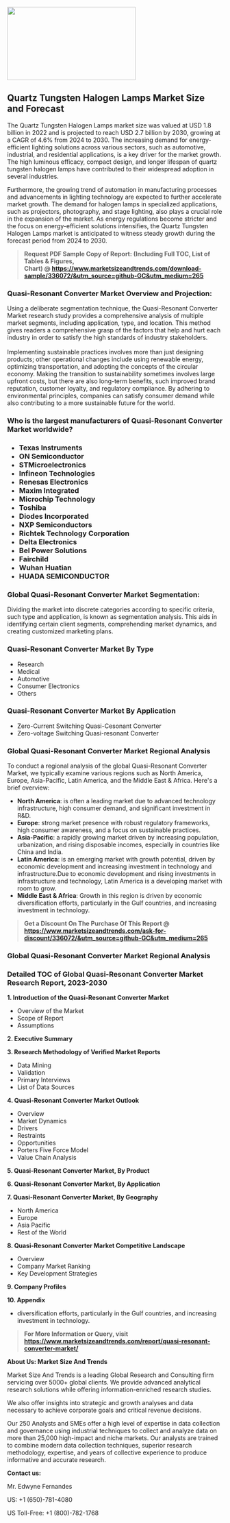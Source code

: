 <p><img class="alignnone size-medium wp-image-20088" src="https://ffe5etoiles.com/wp-content/uploads/2024/12/MST1-300x171.png" alt="" width="300" height="171" /></p><h2>Quartz Tungsten Halogen Lamps Market Size and Forecast</h2><p>The Quartz Tungsten Halogen Lamps market size was valued at USD 1.8 billion in 2022 and is projected to reach USD 2.7 billion by 2030, growing at a CAGR of 4.6% from 2024 to 2030. The increasing demand for energy-efficient lighting solutions across various sectors, such as automotive, industrial, and residential applications, is a key driver for the market growth. The high luminous efficacy, compact design, and longer lifespan of quartz tungsten halogen lamps have contributed to their widespread adoption in several industries.</p><p>Furthermore, the growing trend of automation in manufacturing processes and advancements in lighting technology are expected to further accelerate market growth. The demand for halogen lamps in specialized applications, such as projectors, photography, and stage lighting, also plays a crucial role in the expansion of the market. As energy regulations become stricter and the focus on energy-efficient solutions intensifies, the Quartz Tungsten Halogen Lamps market is anticipated to witness steady growth during the forecast period from 2024 to 2030.</p></p><blockquote id="" class=""><strong>Request PDF Sample Copy of Report: (Including Full TOC, List of Tables &amp; Figures, Chart)&nbsp;@&nbsp;<strong><a href="https://www.marketsizeandtrends.com/download-sample/336072/&utm_source=github-GC&utm_medium=265" target="_blank">https://www.marketsizeandtrends.com/download-sample/336072/&utm_source=github-GC&utm_medium=265</a></strong></strong></blockquote><h3 id="" class="">Quasi-Resonant Converter Market&nbsp;Overview and Projection:</h3><p id="" class="">Using a deliberate segmentation technique, the Quasi-Resonant Converter Market research study provides a comprehensive analysis of multiple market segments, including application, type, and location. This method gives readers a comprehensive grasp of the factors that help and hurt each industry in order to satisfy the high standards of industry stakeholders. <br /> <br />Implementing sustainable practices involves more than just designing products; other operational changes include using renewable energy, optimizing transportation, and adopting the concepts of the circular economy. Making the transition to sustainability sometimes involves large upfront costs, but there are also long-term benefits, such improved brand reputation, customer loyalty, and regulatory compliance. By adhering to environmental principles, companies can satisfy consumer demand while also contributing to a more sustainable future for the world.</p><h3 id="" class="">Who is the largest manufacturers of&nbsp;Quasi-Resonant Converter Market worldwide?</h3><h3 class=""><p><ul><li>Texas Instruments </li><li> ON Semiconductor </li><li> STMicroelectronics </li><li> Infineon Technologies </li><li> Renesas Electronics </li><li> Maxim Integrated </li><li> Microchip Technology </li><li> Toshiba </li><li> Diodes Incorporated </li><li> NXP Semiconductors </li><li> Richtek Technology Corporation </li><li> Delta Electronics </li><li> Bel Power Solutions </li><li> Fairchild </li><li> Wuhan Huatian </li><li> HUADA SEMICONDUCTOR</li></ul></p></h3><h3 id="" class="">Global&nbsp;Quasi-Resonant Converter Market Segmentation:</h3><p id="" class="">Dividing the market into discrete categories according to specific criteria, such type and application, is known as segmentation analysis. This aids in identifying certain client segments, comprehending market dynamics, and creating customized marketing plans.</p><h3 id="" class="">Quasi-Resonant Converter Market&nbsp;By Type</h3><p><p><ul><li>Research</li><li> Medical</li><li> Automotive</li><li> Consumer Electronics</li><li> Others</p></li></ul></p></p><h3 id="" class="">Quasi-Resonant Converter Market&nbsp;By Application</h3><p class=""><p><ul><li>Zero-Current Switching Quasi-Cesonant Converter</li><li> Zero-voltage Switching Quasi-resonant Converter</li></ul></p></p><h3 id="" class="">Global Quasi-Resonant Converter Market Regional Analysis</h3><p id="" class="">To conduct a regional analysis of the global Quasi-Resonant Converter Market, we typically examine various regions such as North America, Europe, Asia-Pacific, Latin America, and the Middle East &amp; Africa. Here's a brief overview:</p><ul><li><strong>North America</strong>: is often a leading market due to advanced technology infrastructure, high consumer demand, and significant investment in R&amp;D.</li><li><strong>Europe</strong>: strong market presence with robust regulatory frameworks, high consumer awareness, and a focus on sustainable practices.</li><li><strong>Asia-Pacific</strong>: a rapidly growing market driven by increasing population, urbanization, and rising disposable incomes, especially in countries like China and India.</li><li><strong>Latin America</strong>: is an emerging market with growth potential, driven by economic development and increasing investment in technology and infrastructure.Due to economic development and rising investments in infrastructure and technology, Latin America is a developing market with room to grow.</li><li><strong>Middle East &amp; Africa</strong>: Growth in this region is driven by economic diversification efforts, particularly in the Gulf countries, and increasing investment in technology.</li></ul><blockquote id="" class=""><strong>Get a Discount On The Purchase Of This Report @ <strong><a href="https://www.marketsizeandtrends.com/ask-for-discount/336072/&utm_source=github-GC&utm_medium=265" target="_blank">https://www.marketsizeandtrends.com/ask-for-discount/336072/&utm_source=github-GC&utm_medium=265</a></strong></strong></blockquote><h3 id="" class="">Global Quasi-Resonant Converter Market Regional Analysis</h3><h3 id="" class="">Detailed TOC of Global Quasi-Resonant Converter Market Research Report, 2023-2030</h3><p id="" class=""><strong>1. Introduction of the Quasi-Resonant Converter Market</strong></p><ul><li>Overview of the Market</li><li>Scope of Report</li><li>Assumptions</li></ul><p id="" class=""><strong>2. Executive Summary</strong></p><p id="" class=""><strong>3. Research Methodology of Verified Market Reports</strong></p><ul><li>Data Mining</li><li>Validation</li><li>Primary Interviews</li><li>List of Data Sources</li></ul><p id="" class=""><strong>4. Quasi-Resonant Converter Market Outlook</strong></p><ul><li>Overview</li><li>Market Dynamics</li><li>Drivers</li><li>Restraints</li><li>Opportunities</li><li>Porters Five Force Model</li><li>Value Chain Analysis</li></ul><p id="" class=""><strong>5. Quasi-Resonant Converter Market, By Product</strong></p><p id="" class=""><strong>6. Quasi-Resonant Converter Market, By Application</strong></p><p id="" class=""><strong>7. Quasi-Resonant Converter Market, By Geography</strong></p><ul><li>North America</li><li>Europe</li><li>Asia Pacific</li><li>Rest of the World</li></ul><p id="" class=""><strong>8. Quasi-Resonant Converter Market Competitive Landscape</strong></p><ul><li>Overview</li><li>Company Market Ranking</li><li>Key Development Strategies</li></ul><p id="" class=""><strong>9. Company Profiles</strong></p><p id="" class=""><strong>10. Appendix</strong></p><ul><li>diversification efforts, particularly in the Gulf countries, and increasing investment in technology.</li></ul><blockquote id="" class=""><strong>For More Information or Query, visit <strong><strong><a href="https://www.marketsizeandtrends.com/report/quasi-resonant-converter-market/" target="_blank">https://www.marketsizeandtrends.com/report/quasi-resonant-converter-market/</a></strong></strong></strong></blockquote><p id="" class=""><strong>About Us: Market Size And Trends</strong></p><p id="" class="">Market Size And Trends is a leading Global Research and Consulting firm servicing over 5000+ global clients. We provide advanced analytical research solutions while offering information-enriched research studies.</p><p id="" class="">We also offer insights into strategic and growth analyses and data necessary to achieve corporate goals and critical revenue decisions.</p><p id="" class="">Our 250 Analysts and SMEs offer a high level of expertise in data collection and governance using industrial techniques to collect and analyze data on more than 25,000 high-impact and niche markets. Our analysts are trained to combine modern data collection techniques, superior research methodology, expertise, and years of collective experience to produce informative and accurate research.</p><p id="" class=""><strong>Contact us:</strong></p><p id="" class="">Mr. Edwyne Fernandes</p><p id="" class="">US: +1 (650)-781-4080</p><p id="" class="">US Toll-Free: +1 (800)-782-1768</p>
